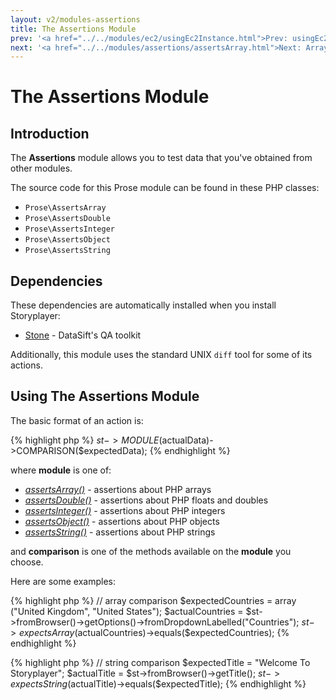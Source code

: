 ```yaml
---
layout: v2/modules-assertions
title: The Assertions Module
prev: '<a href="../../modules/ec2/usingEc2Instance.html">Prev: usingEc2Instance()</a>'
next: '<a href="../../modules/assertions/assertsArray.html">Next: Array Assertions</a>'
---
```


# The Assertions Module

## Introduction

The __Assertions__ module allows you to test data that you've obtained from other modules.

The source code for this Prose module can be found in these PHP classes:

* `Prose\AssertsArray`
* `Prose\AssertsDouble`
* `Prose\AssertsInteger`
* `Prose\AssertsObject`
* `Prose\AssertsString`

## Dependencies

These dependencies are automatically installed when you install Storyplayer:

* [Stone](https://github.com/datasift/Stone) - DataSift's QA toolkit

Additionally, this module uses the standard UNIX `diff` tool for some of its actions.

## Using The Assertions Module

The basic format of an action is:

{% highlight php %}
$st->MODULE($actualData)->COMPARISON($expectedData);
{% endhighlight %}

where __module__ is one of:

* _[assertsArray()](assertsArray.html)_ - assertions about PHP arrays
* _[assertsDouble()](assertsDouble.html)_ - assertions about PHP floats and doubles
* _[assertsInteger()](assertsInteger.html)_ - assertions about PHP integers
* _[assertsObject()](assertsObject.html)_ - assertions about PHP objects
* _[assertsString()](assertsString.html)_ - assertions about PHP strings

and __comparison__ is one of the methods available on the __module__ you choose.

Here are some examples:

{% highlight php %}
// array comparison
$expectedCountries = array ("United Kingdom", "United States");
$actualCountries = $st->fromBrowser()->getOptions()->fromDropdownLabelled("Countries");
$st->expectsArray($actualCountries)->equals($expectedCountries);
{% endhighlight %}

{% highlight php %}
// string comparison
$expectedTitle = "Welcome To Storyplayer";
$actualTitle = $st->fromBrowser()->getTitle();
$st->expectsString($actualTitle)->equals($expectedTitle);
{% endhighlight %}